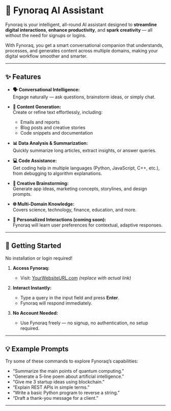 # 🧠 Fynoraq AI Assistant  

Fynoraq is your intelligent, all-round AI assistant designed to **streamline digital interactions**, **enhance productivity**, and **spark creativity** — all without the need for signups or logins.

With Fynoraq, you get a smart conversational companion that understands, processes, and generates content across multiple domains, making your digital workflow smoother and smarter.

---

## ✨ Features  

- **🗣️ Conversational Intelligence:**  
  Engage naturally — ask questions, brainstorm ideas, or simply chat.

- **🧾 Content Generation:**  
  Create or refine text effortlessly, including:  
  - Emails and reports  
  - Blog posts and creative stories  
  - Code snippets and documentation  

- **📊 Data Analysis & Summarization:**  
  Quickly summarize long articles, extract insights, or answer queries.

- **💻 Code Assistance:**  
  Get coding help in multiple languages (Python, JavaScript, C++, etc.), from debugging to algorithm explanations.

- **🎨 Creative Brainstorming:**  
  Generate app ideas, marketing concepts, storylines, and design prompts.

- **🌐 Multi-Domain Knowledge:**  
  Covers science, technology, finance, education, and more.

- **🧠 Personalized Interactions (coming soon):**  
  Fynoraq will learn user preferences for contextual, adaptive responses.

---

## 🚀 Getting Started  

No installation or login required!  

1. **Access Fynoraq:**  
   - Visit: [YourWebsiteURL.com](#) *(replace with actual link)*  
    

2. **Interact Instantly:**  
   - Type a query in the input field and press **Enter**.  
   - Fynoraq will respond immediately.  

3. **No Account Needed:**  
   - Use Fynoraq freely — no signup, no authentication, no setup required.

---

## 💡 Example Prompts  

Try some of these commands to explore Fynoraq’s capabilities:

- “Summarize the main points of quantum computing.”  
- “Generate a 5-line poem about artificial intelligence.”  
- “Give me 3 startup ideas using blockchain.”  
- “Explain REST APIs in simple terms.”  
- “Write a basic Python program to reverse a string.”  
- “Draft a thank-you message for a client.”  

---


